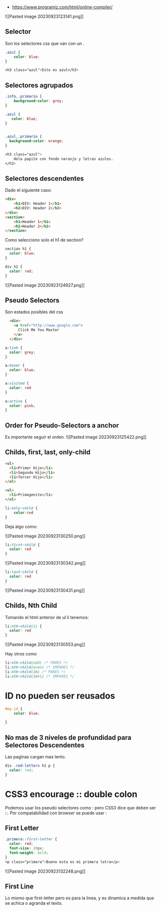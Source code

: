 * https://www.programiz.com/html/online-compiler/

![[Pasted image 20230923123141.png]]

## Selector

Son los selectores css que van con un .

```css
.azul {
	color: blue;
}

<h3 class="azul">Esto es azul</h3>
```

## Selectores agrupados

```css
.info,.primario {
	background-color: grey;
}

.azul {
   color: blue;
}
 

.azul,.primario {
  background-color: orange;
}

<h3 class="azul">
    Hola papito con fondo naranjo y letras azules.
</h3>

```

## Selectores descendentes

Dado el siguiente caso:

```html
<div> 
	<h1>DIV: Header 1</h1>
	<h2>DIV: Header 2</h2> 
</div> 
<section> 
	<h1>Header 1</h1> 
	<h2>Header 2</h2> 
</section> 
```

Como selecciono solo el h1 de section?

```css
section h1 {
  color: blue;
}

div h1 {
  color: red;
}
```

![[Pasted image 20230923124927.png]]

## Pseudo Selectors

Son estados posibles del css

```html
  <div>
    <a href="http://www.google.com">
      Click Me You Master
    </a>
  </div>
```

```css
a:link {
  color: grey;
}

a:hover {
  color: blue;
}

a:visited {
  color: red
}

a:active {
  color: pink;
}
```

## Order for Pseudo-Selectors a anchor

Es importante seguir el orden.
![[Pasted image 20230923125422.png]]
## Childs, first, last, only-child


```html
<ul>
  <li>Primer Hijo</li>
  <li>Segundo Hijo</li>
  <li>Tercer Hijo</li>
</ul>

<ul>
  <li>Primogenito</li>
</ul>
```

```css
li:only-child {
	color:red
}
```

Deja algo como:

![[Pasted image 20230923130250.png]]

```css
li:first-child {
  color: red
}
```

![[Pasted image 20230923130342.png]]
```css
li:last-child {
  color: red
}
```

![[Pasted image 20230923130431.png]]
## Childs, Nth Child

Tomando el html anterior de ul li tenemos:

```css
li:nth-child(2) {
  color: red
}
```

![[Pasted image 20230923130553.png]]

Hay otros como

```css
li:nth-child(odd) /* PARES */
li:nth-child(even) /* IMPARES */
li:nth-child(2n) /* PARES */
li:nth-child(2n+1) /* IMPARES */

```

# ID no pueden ser reusados

```css
#my-id {
	color: blue;
	
}
```

## No mas de 3 niveles de profundidad para Selectores Descendentes

Las paginas cargan mas lento.


```css
div .red-letters h1 p {
  color: red;
}
```

# CSS3 encourage :: double colon

Podemos usar los pseudo selectores como : pero CSS3 dice que deben ser ::. Por compatabilidad con browser se puede usar :

## First Letter

```css
.primera::first-letter {
  color: red;
  font-size: 20px;
  font-weight: bold;
}
<p class="primera">Bueno esta es mi primera letra</p>
```

![[Pasted image 20230923132248.png]]

## First Line

Lo mismo que first-letter pero es para la linea, y es dinamica a medida que se achica o agranda el texto.


